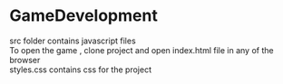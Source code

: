 # GameDevelopment
src folder contains javascript files  
To open the game , clone project and open index.html file in any of the browser  
styles.css contains css for the project
